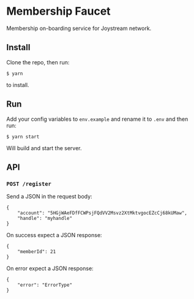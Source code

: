 # Membership Faucet

Membership on-boarding service for Joystream network.

## Install

Clone the repo, then run:

```
$ yarn
```

to install. 

## Run
Add your config variables to `env.example` and rename it to `.env` and then run:

```
$ yarn start
```

Will build and start the server.

## API

### `POST /register`
Send a JSON in the request body:

```
{
    "account": "5HGjWAeFDfFCWPsjFQdVV2Msvz2XtMktvgocEZcCj68kUMaw",
    "handle": "myhandle"
}
```

On success expect a JSON response:

```
{
    "memberId": 21
}
```

On error expect a JSON response:
```
{
    "error": "ErrorType"
}
```